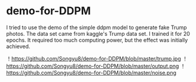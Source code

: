 # demo-for-DDPM

I tried to use the demo of the simple ddpm model to generate fake Trump photos. The data set came from kaggle's Trump data set. I trained it for 20 epochs. It required too much computing power, but the effect was initially achieved.

！https://github.com/Songyu8/demo-for-DDPM/blob/master/trump.jpg
！https://github.com/Songyu8/demo-for-DDPM/blob/master/output.png
！https://github.com/Songyu8/demo-for-DDPM/blob/master/noise.png
